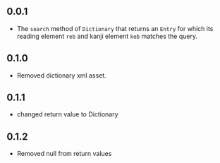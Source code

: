 ## 0.0.1

* The `search` method of `Dictionary` that returns an `Entry` for which its reading element `reb` and kanji element `keb` matches the query.


## 0.1.0
* Removed dictionary xml asset.

## 0.1.1
* changed return value to Dictionary

## 0.1.2
* Removed null from return values
